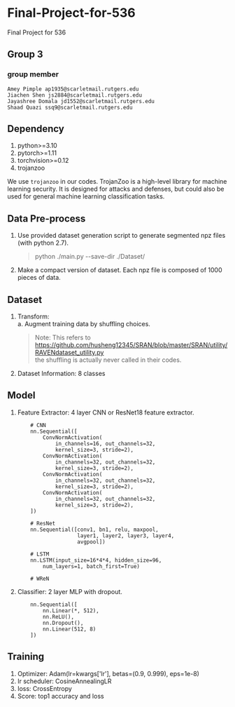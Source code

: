 # Final-Project-for-536
Final Project for 536

## Group 3
### group member
    Amey Pimple ap1935@scarletmail.rutgers.edu  
    Jiachen Shen js2884@scarletmail.rutgers.edu  
    Jayashree Domala jd1552@scarletmail.rutgers.edu  
    Shaad Quazi ssq9@scarletmail.rutgers.edu




## Dependency

1. python>=3.10
2. pytorch>=1.11
3. torchvision>=0.12
4. trojanzoo

We use `trojanzoo` in our codes. TrojanZoo is a high-level library for machine learning security. It is designed for attacks and defenses, but could also be used for general machine learning classification tasks.


## Data Pre-process

1. Use provided dataset generation script to generate segmented npz files (with python 2.7).

    > python ./main.py --save-dir ./Dataset/

2. Make a compact version of dataset. Each npz file is composed of 1000 pieces of data.

## Dataset

1. Transform:  
   a. Augment training data by shuffling choices. 

    > Note: This refers to https://github.com/husheng12345/SRAN/blob/master/SRAN/utility/RAVENdataset_utility.py  
    > the shuffling is actually never called in their codes.

3. Dataset Information: 8 classes

## Model
1. Feature Extractor: 4 layer CNN or ResNet18 feature extractor.
    ```python3
        # CNN
        nn.Sequential([
            ConvNormActivation(
                in_channels=16, out_channels=32,
                kernel_size=3, stride=2),
            ConvNormActivation(
                in_channels=32, out_channels=32,
                kernel_size=3, stride=2),
            ConvNormActivation(
                in_channels=32, out_channels=32,
                kernel_size=3, stride=2),
            ConvNormActivation(
                in_channels=32, out_channels=32,
                kernel_size=3, stride=2),
        ])

        # ResNet
        nn.Sequential([conv1, bn1, relu, maxpool,
                       layer1, layer2, layer3, layer4,
                       avgpool])
                       
        # LSTM
        nn.LSTM(input_size=16*4*4, hidden_size=96,
            num_layers=1, batch_first=True)
            
        # WReN
    ```
2. Classifier: 2 layer MLP with dropout.
    ```python3
        nn.Sequential([
            nn.Linear(*, 512),
            nn.ReLU(),
            nn.Dropout(),
            nn.Linear(512, 8)
        ])
    ```

## Training

1. Optimizer: Adam(lr=kwargs['lr'], betas=(0.9, 0.999), eps=1e-8)
2. lr scheduler: CosineAnnealingLR
3. loss: CrossEntropy
4. Score: top1 accuracy and loss
